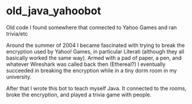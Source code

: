 # old_java_yahoobot
Old code I found somewhere that connected to Yahoo Games and ran trivia/etc

Around the summer of 2004 I became fascinated with trying to break the encryption used by Yahoo! Games, in particular
Literati (although they all basically worked the same way). Armed with a pad of paper, a pen, and whatever Wireshark
was called back then (Ethereal?) I eventually succeeded in breaking the encryption while in a tiny dorm room
in my university.

After that I wrote this bot to teach myself Java. It connected to the rooms, broke the encryption, and played a trivia
game with people.

